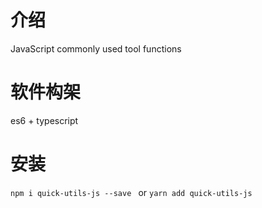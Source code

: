 # 介绍
JavaScript commonly used tool functions

# 软件构架
es6 + typescript


# 安装

`npm i quick-utils-js --save ` or `yarn add quick-utils-js`